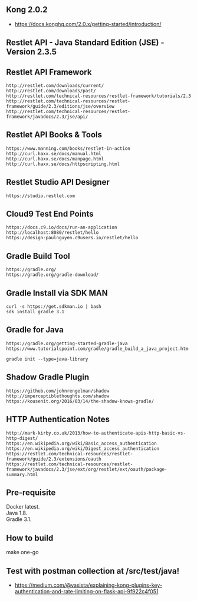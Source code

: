 ## Kong 2.0.2
- https://docs.konghq.com/2.0.x/getting-started/introduction/

## Restlet API - Java Standard Edition (JSE) - Version 2.3.5

## Restlet API Framework  

    http://restlet.com/downloads/current/
    http://restlet.com/downloads/past/    
    http://restlet.com/technical-resources/restlet-framework/tutorials/2.3
    http://restlet.com/technical-resources/restlet-framework/guide/2.3/editions/jse/overview
    http://restlet.com/technical-resources/restlet-framework/javadocs/2.3/jse/api/
    
## Restlet API Books & Tools

    https://www.manning.com/books/restlet-in-action
    http://curl.haxx.se/docs/manual.html
    http://curl.haxx.se/docs/manpage.html
    http://curl.haxx.se/docs/httpscripting.html

## Restlet Studio API Designer

    https://studio.restlet.com

## Cloud9 Test End Points

    https://docs.c9.io/docs/run-an-application
    http://localhost:8080/restlet/hello
    https://design-paulnguyen.c9users.io/restlet/hello

## Gradle Build Tool
    
    https://gradle.org/
    https://gradle.org/gradle-download/

## Gradle Install via SDK MAN

    curl -s https://get.sdkman.io | bash
    sdk install gradle 3.1

## Gradle for Java

    https://gradle.org/getting-started-gradle-java
    https://www.tutorialspoint.com/gradle/gradle_build_a_java_project.htm
    
    gradle init --type=java-library

## Shadow Gradle Plugin

    https://github.com/johnrengelman/shadow
    http://imperceptiblethoughts.com/shadow
    https://kousenit.org/2016/03/14/the-shadow-knows-gradle/

## HTTP Authentication Notes

    http://mark-kirby.co.uk/2013/how-to-authenticate-apis-http-basic-vs-http-digest/
    https://en.wikipedia.org/wiki/Basic_access_authentication
    https://en.wikipedia.org/wiki/Digest_access_authentication
    https://restlet.com/technical-resources/restlet-framework/guide/2.3/extensions/oauth
    https://restlet.com/technical-resources/restlet-framework/javadocs/2.3/jse/ext/org/restlet/ext/oauth/package-summary.html 


## Pre-requisite
Docker latest.       
Java 1.8.       
Gradle 3.1.       
    
## How to build
make one-go

## Test with postman collection at /src/test/java!
- https://medium.com/@vasista/explaining-kong-plugins-key-authentication-and-rate-limiting-on-flask-api-9f922c4f051
